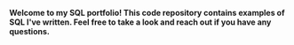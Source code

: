 **Welcome to my SQL portfolio! This code repository contains examples of SQL I've written. Feel free to take a look and reach out if you have any questions.**
